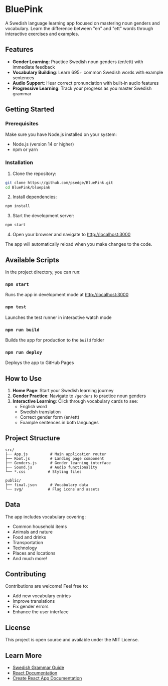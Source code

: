 # BluePink

A Swedish language learning app focused on mastering noun genders and vocabulary. Learn the difference between "en" and "ett" words through interactive exercises and examples.

## Features

- **Gender Learning**: Practice Swedish noun genders (en/ett) with immediate feedback
- **Vocabulary Building**: Learn 695+ common Swedish words with example sentences
- **Audio Support**: Hear correct pronunciation with built-in audio features
- **Progressive Learning**: Track your progress as you master Swedish grammar

## Getting Started

### Prerequisites

Make sure you have Node.js installed on your system:
- Node.js (version 14 or higher)
- npm or yarn

### Installation

1. Clone the repository:
```bash
git clone https://github.com/psedge/BluePink.git
cd BluePink/bluepink
```

2. Install dependencies:
```bash
npm install
```

3. Start the development server:
```bash
npm start
```

4. Open your browser and navigate to [http://localhost:3000](http://localhost:3000)

The app will automatically reload when you make changes to the code.

## Available Scripts

In the project directory, you can run:

### `npm start`
Runs the app in development mode at [http://localhost:3000](http://localhost:3000)

### `npm test`
Launches the test runner in interactive watch mode

### `npm run build`
Builds the app for production to the `build` folder

### `npm run deploy`
Deploys the app to GitHub Pages

## How to Use

1. **Home Page**: Start your Swedish learning journey
2. **Gender Practice**: Navigate to `/genders` to practice noun genders
3. **Interactive Learning**: Click through vocabulary cards to see:
   - English word
   - Swedish translation
   - Correct gender form (en/ett)
   - Example sentences in both languages

## Project Structure

```
src/
├── App.js          # Main application router
├── Root.js         # Landing page component
├── Genders.js      # Gender learning interface
├── Sound.js        # Audio functionality
└── *.css          # Styling files

public/
├── final.json      # Vocabulary data
└── svg/           # Flag icons and assets
```

## Data

The app includes vocabulary covering:
- Common household items
- Animals and nature
- Food and drinks
- Transportation
- Technology
- Places and locations
- And much more!

## Contributing

Contributions are welcome! Feel free to:
- Add new vocabulary entries
- Improve translations
- Fix gender errors
- Enhance the user interface

## License

This project is open source and available under the MIT License.

## Learn More

- [Swedish Grammar Guide](https://en.wikipedia.org/wiki/Swedish_grammar)
- [React Documentation](https://reactjs.org/)
- [Create React App Documentation](https://facebook.github.io/create-react-app/docs/getting-started)